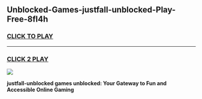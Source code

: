 
## Unblocked-Games-justfall-unblocked-Play-Free-8fl4h
<h3>
<a href="https://premium76.site?title=justfall-unblocked&ref=20M">CLICK TO PLAY</a></h3>
<hr>

<h3>
<a href="https://premium76.site?title=justfall-unblocked&ref=20M">CLICK 2 PLAY</a>
  
</h3>

<a href="https://premium76.site?title=justfall-unblocked&ref=19M"><img src="https://clearcache.store/games.png"></a>


**justfall-unblocked games unblocked: Your Gateway to Fun and Accessible Online Gaming**

